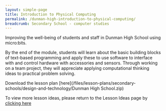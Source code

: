 ```yaml
---
layout: simple-page
title: Introduction to Physical Computing
permalink: /dunman-high-introduction-to-physical-computing/
breadcrumb: Secondary School - computer studies
---
```


Improving the well-being of students and staff in Dunman High School using micro:bits. 

By the end of the module, students will learn about the basic building blocks of text-based programming and apply these to use software to interface with and control hardware with accessories and sensors. Through working on a team project, they will appreciate applying computational thinking ideas to practical problem solving.

Download the lesson plan [here](/files/lesson-plans/secondary-schools/design-and-technology/Dunman High School.zip)

To view more lesson ideas, please return to the Lesson Ideas page by [clicking here](/in-schools/digital-maker/lesson-ideas-secondary/)
